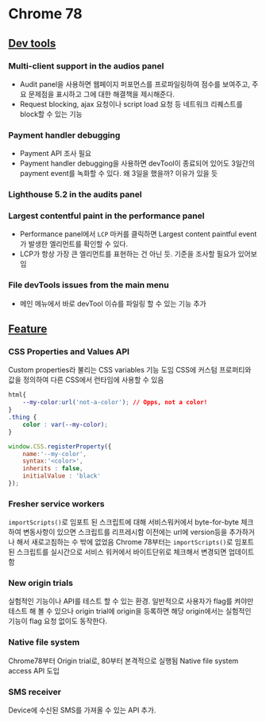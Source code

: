 # Chrome 78
## [Dev tools](https://www.youtube.com/watch?v=VNkctDLYP6o)
### Multi-client support in the audios panel
- Audit panel을 사용하면 웹페이지 퍼포먼스를 프로파일링하여 점수를 보여주고, 주요 문제점을 표시하고 그에 대한 해결책을 제시해준다.
- Request blocking, ajax 요청이나 script load 요청 등 네트워크 리퀘스트를 block할 수 있는 기능

### Payment handler debugging
- Payment API 조사 필요
- Payment handler debugging을 사용하면 devTool이 종료되어 있어도 3일간의 payment event를 녹화할 수 있다. 왜 3일을 했을까? 이유가 있을 듯

### Lighthouse 5.2 in the audits panel

### Largest contentful paint in the performance panel
- Performance panel에서 ```LCP``` 마커를 클릭하면 Largest content paintful event가 발생한 엘리먼트를 확인할 수 있다.
- LCP가 항상 가장 큰 엘리먼트를 표현하는 건 아닌 듯. 기준을 조사할 필요가 있어보임

### File devTools issues from the main menu
- 메인 메뉴에서 바로 devTool 이슈를 파일링 할 수 있는 기능 추가

## [Feature](https://developers.google.com/web/updates/2019/10/nic78)
### CSS Properties and Values API
Custom properties라 불리는 CSS variables 기능 도임
CSS에 커스텀 프로퍼티와 값을 정의하여 다른 CSS에서 런타임에 사용할 수 있음
```css
html{
    --my-color:url('not-a-color'); // Opps, not a color!
}
.thing {
    color : var(--my-color);
}
```

```javascript
window.CSS.registerProperty({
    name:'--my-color',
    syntax:'<color>',
    inherits : false,
    initialValue : 'black'
});
```

### Fresher service workers
```importScripts()```로 임포트 된 스크립트에 대해 서비스워커에서 byte-for-byte 체크하여 변동사항이 있으면 스크립트를 리프레시함
이전에는 url에 version등을 추가하거나 해서 새로고침하는 수 밖에 없었음
Chrome 78부터는 ```importScripts()```로 임포트 된 스크립트를 실시간으로 서비스 워커에서 바이트단위로 체크해서 변경되면 업데이트 함

### New origin trials
실험적인 기능이나 API를 테스트 할 수 있는 환경. 일반적으로 사용자가 flag를 켜야만 테스트 해 볼 수 있으나 origin trial에 origin을 등록하면 해당 origin에서는 실험적인 기능이 flag 요청 없이도 동작한다.

### Native file system
Chrome78부터 Origin trial로, 80부터 본격적으로 실행됨
Native file system access API 도입

### SMS receiver
Device에 수신된 SMS를 가져올 수 있는 API 추가.
